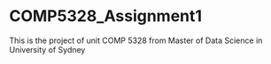 # COMP5328_Assignment1
This is the project of unit COMP 5328 from Master of Data Science in University of Sydney
